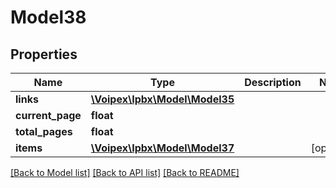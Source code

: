 # Model38

## Properties
Name | Type | Description | Notes
------------ | ------------- | ------------- | -------------
**links** | [**\Voipex\Ipbx\Model\Model35**](Model35.md) |  | 
**current_page** | **float** |  | 
**total_pages** | **float** |  | 
**items** | [**\Voipex\Ipbx\Model\Model37**](Model37.md) |  | [optional] 

[[Back to Model list]](../../README.md#documentation-for-models) [[Back to API list]](../../README.md#documentation-for-api-endpoints) [[Back to README]](../../README.md)

